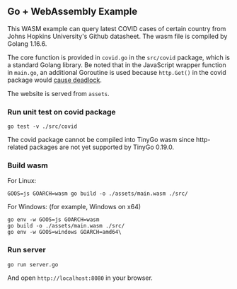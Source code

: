 ## Go + WebAssembly Example

This WASM example can query latest COVID cases of certain country from Johns Hopkins University's Github datasheet. The wasm file is compiled by Golang 1.16.6.

The core function is provided in ```covid.go``` in the ```src/covid``` package, which is a standard Golang library. Be noted that in the JavaScript wrapper function in ```main.go```, an additional Goroutine is used because ```http.Get()``` in the covid package would [cause deadlock](https://pkg.go.dev/syscall/js#FuncOf).

The website is served from ```assets```.

### Run unit test on covid package

```
go test -v ./src/covid
```

The covid package cannot be compiled into TinyGo wasm since http-related packages are not yet supported by TinyGo 0.19.0.

### Build wasm

For Linux:

```
GOOS=js GOARCH=wasm go build -o ./assets/main.wasm ./src/
```

For Windows: (for example, Windows on x64)

```
go env -w GOOS=js GOARCH=wasm
go build -o ./assets/main.wasm ./src/
go env -w GOOS=windows GOARCH=amd64\
```

### Run server

```
go run server.go
```

And open ```http://localhost:8080``` in your browser.
